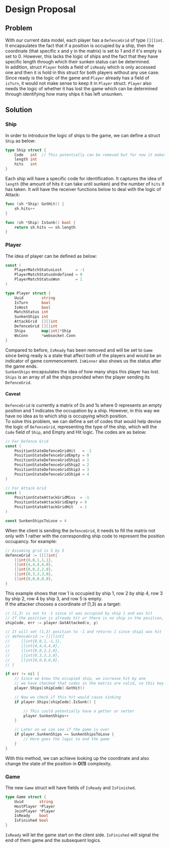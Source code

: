 # Design Proposal

## Problem

With our current data model, each player has a `DefenceGrid` of type `[][]int`. It encapsulates the fact that if a position is occupied by a ship, then the coordinate (that specific x and y in the matrix) is set to 1 and if it's empty is set to 0. However, this lacks the logic of ships and the fact that they have specific length through which their sunken status can be determined. \
In addition, struct `Player` holds a field of `isReady` which is only accessed one and then it is hold in this struct for both players without any use case. Since ready is the logic of the game and `Player` already has a field of `isTurn`, it would not make sense to keep it in `Player` struct. `Player` also needs the logic of whether it has lost the game which can be determined through identifying how many ships it has left unsunken.

## Solution

### Ship

In order to introduce the logic of ships to the game, we can define a struct `Ship` as below:

```Go
type Ship struct {
    Code   int  // This potentially can be removed but for now it makes each struct has an ID
    length int
    hits   int
}
```

Each ship will have a specific code for identification. It captures the idea of `length` (the amount of hits it can take until sunken) and the number of `hits` it has taken.
It will have the receiver functions below to deal with the logic of Attack:

```Go
func (sh *Ship) GotHit() {
	sh.hits++
}

func (sh *Ship) IsSunk() bool {
	return sh.hits == sh.length
}
```

### Player

The idea of player can be defined as below:

```Go
const (
    PlayerMatchStatusLost      = -1
    PlayerMatchStatusUndefined = 0
    PlayerMatchStatusWon       = 1
)

type Player struct {
    Uuid        string
    IsTurn      bool
    IsHost      bool
    MatchStatus int
    SunkenShips int
    AttackGrid  [][]int
    DefenceGrid [][]int
    Ships       map[int]*Ship
    WsConn      *websocket.Conn
}
```

Compared to before, `IsReady` has been removed and will be set to `Game` since being ready is a state that affect both of the players and would be an indicator of game commencement. `IsWinner` also shows us the status after the game ends. \
`SunkenShips` encapsulates the idea of how many ships this player has lost. `Ships` is an array of all the ships provided when the player sending its `DefenceGrid`.

#### Caveat

`DefenceGrid` is currently a matrix of 0s and 1s where 0 represents an empty position and 1 indicates the occupation by a ship. However, in this way we have no idea as to which ship is occupying which position. \
To solve this problem, we can define a set of codes that would help devise the logic of `DefenceGrid`, representing the type of the ship, which will the `Code` field of `Ship`, and Empty and Hit logic. The codes are as below:

```Go
// For Defence Grid
const (
    PositionStateDefenceGridHit   = -1
    PositionStateDefenceGridEmpty = 0
    PositionStateDefenceGridShip1 = 1
    PositionStateDefenceGridShip2 = 2
    PositionStateDefenceGridShip3 = 3
    PositionStateDefenceGridShip4 = 4
)

// For Attack Grid
const (
	PositionStateAttackGridMiss  = -1
	PositionStateAttackGridEmpty = 0
	PositionStateAttackGridHit   = 1
)

const SunkenShipsToLose = 4
```

When the client is sending the `DefenceGrid`, it needs to fill the matrix not only with 1 rather with the corresponding ship code to represent the position occupancy. for example:

```Go
// Assuming grid is 5 by 5
defenceGrid := [][]int{
    []int{0,0,1,1,1},
    []int{4,4,4,4,0},
    []int{0,0,2,2,0},
    []int{0,3,3,3,0},
    []int{0,0,0,0,0},
}
```

This example shows that row 1 is occupied by ship 1, row 2 by ship 4, row 3 by ship 2, row 4 by ship 3, and row 5 is empty.\
If the attacker chooses a coordinate of (1,3) as a target:

```Go
// (1,3) is set to -1 since it was occupied by ship 1 and was hit
// If the position is already hit or there is no ship in the position, it returns an error
shipCode, err := player.GotAttacked(x, y)

// It will set (1,3) position to -1 and returns 1 since ship1 was hit
// defenceGrid := [][]int{
//     []int{0,0,1,-1,1},
//     []int{4,4,4,4,0},
//     []int{0,0,2,2,0},
//     []int{0,3,3,3,0},
//     []int{0,0,0,0,0},
// }

if err != nil {
    // Since we know the occupied ship, we increase hit by one
    // we have checked that codes in the matrix are valid, so this key will ALWAYS have a corresponding ship
    player.Ships[shipCode].GotHit()

    // Now we check if this hit would cause sinking
    if player.Ships[shipCode].IsSunk() {

        // This could potentially have a getter or setter
        player.SunkenShips++
    }

    // Later on we can see if the game is over
    if player.SunkenShips == SunkenShipsToLose {
        // Here goes the logic to end the game
    }
}

```

With this method, we can achieve looking up the coordinate and also change the state of the position in **O(1)** complexity.

### Game

The new `Game` struct will have fields of `IsReady` and `IsFinished`.

```Go
type Game struct {
	Uuid       string
	HostPlayer *Player
	JoinPlayer *Player
    IsReady    bool
    IsFinished bool
}

```

`IsReady` will let the game start on the client side. `IsFinished` will signal the end of them game and the subsequent logics.

